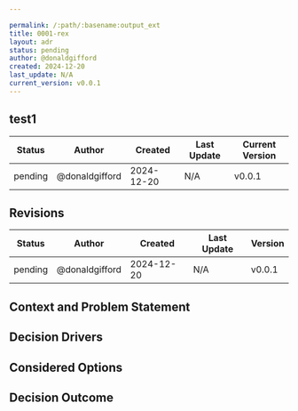 ```yaml
---

permalink: /:path/:basename:output_ext
title: 0001-rex
layout: adr
status: pending
author: @donaldgifford
created: 2024-12-20
last_update: N/A
current_version: v0.0.1
---
```


## test1

| Status | Author         |  Created | Last Update | Current Version |
| ------ | -------------- | -------- | ----------- | --------------- |
| pending | @donaldgifford | 2024-12-20 | N/A | v0.0.1 |

## Revisions

| Status | Author         |  Created | Last Update |  Version |
| ------ | -------------- | -------- | ----------- | --------------- |
| pending | @donaldgifford | 2024-12-20 | N/A | v0.0.1 |

## Context and Problem Statement

## Decision Drivers

## Considered Options

## Decision Outcome
